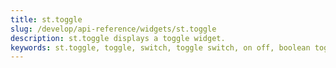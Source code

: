 ```yaml
---
title: st.toggle
slug: /develop/api-reference/widgets/st.toggle
description: st.toggle displays a toggle widget.
keywords: st.toggle, toggle, switch, toggle switch, on off, boolean toggle, toggle button, switch widget
---
```


<Autofunction function="streamlit.toggle" />
